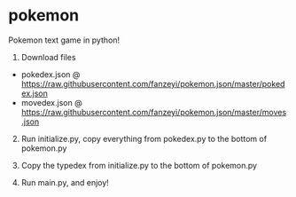# pokemon
Pokemon text game in python! 

1. Download files 
- pokedex.json @ https://raw.githubusercontent.com/fanzeyi/pokemon.json/master/pokedex.json
- movedex.json @ https://raw.githubusercontent.com/fanzeyi/pokemon.json/master/moves.json

2. Run initialize.py, copy everything from pokedex.py to the bottom of pokemon.py
3. Copy the typedex from initialize.py to the bottom of pokemon.py 

4. Run main.py, and enjoy! 
